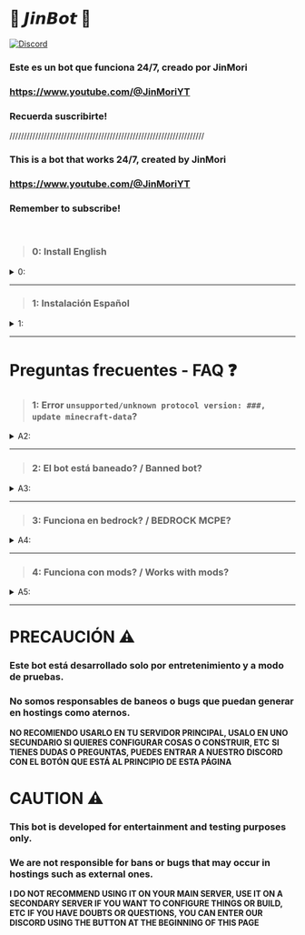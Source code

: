 # 🤖 𝙅𝙞𝙣𝘽𝙤𝙩 🤖  
<a href="https://discord.gg/p7GSnkNKXQ">
	<img src="https://img.shields.io/badge/discord-%2324292e.svg?&style=for-the-badge&logo=discord&logoColor=white" alt="Discord"/>
</a>


### Este es un bot que funciona 24/7, creado por JinMori
### https://www.youtube.com/@JinMoriYT
### Recuerda suscribirte!
////////////////////////////////////////////////////////////////////
### This is a bot that works 24/7, created by JinMori
### https://www.youtube.com/@JinMoriYT
### Remember to subscribe!

<br/>

> ### 0: Install English
<details><summary>0:</summary>

# Requirements 📚
1. An account on BotHosting (To upload the code).  
	Register at: https://bot-hosting.net/

2. Download this code.

3. Your minecraft server.  
	Remember to change in the settings: ``online-mode`` and set it to ``false``!  
	You must also have OP, to place the bots in creative mode
   	/gamemode creative Bot1



# Installation ⚙
1. Create your account at BotHosting and get the 10 free coins.

2. Create your bot in node.js.

3. Wait for the bot server to load, and upload the "index.js" and "package.json" files in the files section.

4. Enter `index.js`, you can change the following:
   
`const bot = mineflayer.createBot({
  host: 'ip.aternos.host', // THIS IS THE IP OF YOUR SERVER
  username: 'BOTJIN', // HERE GOES THE BOT NAME
  port: 29595, // SERVER PORT
  version: '1.16.5',
})`
 
 Replace in `ip.aternos` with the IP of your server.
 In `port` you must change the `25565` for the port of your server, if not, it appears in the main menu of the server,
 You can replace the `username`, in this case `BOTJIN` with whatever name you want.

 5. Start the aternos server.
 
 6. Start your bot and wait for it to load.
    
 7. That's all, enjoy!

</details>

<hr/>

> ### 1: Instalación Español
<details><summary>1:</summary>

# Requisitos 📚
1. Una cuenta en BotHosting (Para cargar el código).  
	Registrate en: https://bot-hosting.net/

2. Descargar este código.

3. Tu servidor de minecraft.  
	Recuerda cambiar en la configuración: ``online-mode`` y ponerlo en ``false``!  
	También debes tener OP, para colocar los bots en modo creativo
   	/gamemode creative Bot1



# Instalación ⚙
1. Crea tu cuenta en BotHosting y obtén las 10 monedas gratuitas.

2. Crea tu bot en node.js.

3. Espera a que se cargue el servidor del bot, y sube los archivos "index.js" y "package.json" en la sección files.

4. Entra a `index.js`, podrás cambiar lo siguiente:
   
`const bot = mineflayer.createBot({
  host: 'ip.aternos.host', //ACA VA LA IP DE TU SERVIDOR  // SERVER IP
  username: 'BOTJIN', // ACA VA EL NOMBRE DEL BOT  // BOT NAME
  port: 29595, // PUERTO DEL SERVIDOR // SERVER PORT
  version: '1.16.5',
})`
 
 Reemplaza en `ip.aternos` por la ip de tu servidor.
 En `port` deberás cambiar el `25565` por el puerto de tu servidor, en caso de aternos, aparece en el menú principal del servidor,
 Puedes reemplazar el `username`, en este caso `BOTJIN` por el nombre que desees.

 5. Inicia el servidor de aternos.
 
 6. Inicia tu bot y espera que cargue.
    
 7. Eso es Todo, disfruta!

</details>

<hr/>   

# Preguntas frecuentes - FAQ ❓

> ### 1: Error `unsupported/unknown protocol version: ###, update minecraft-data`?
<details><summary>A2:</summary>

Este error puede darse porque no todas las versiones son compatibles con mineflayer.
A la fecha 6/24, el bot es compatible con:
`- Supports Minecraft 1.8, 1.9, 1.10, 1.11, 1.12, 1.13, 1.14, 1.15, 1.16, 1.17, 1.18, 1.19 and 1.20.4`
Si tu bot no entra a la version que quieres, puedes probar usando el plugin ViaVersion, el cual hará que tu bot pueda entrar
en versiones compatibles. Si tu version es antigua, puedes usar ViaVersion Backwards para que funcione. (Testeado en 1.16.5, no requiere
via version ni backwards.)

This error may occur because not all versions are compatible with mineflayer.
As of 6/24, the bot is compatible with:
`- Supports Minecraft 1.8, 1.9, 1.10, 1.11, 1.12, 1.13, 1.14, 1.15, 1.16, 1.17, 1.18, 1.19 and 1.20.4`
If your bot does not enter the version you want, you can try using the ViaVersion plugin, which will make your bot enter
in compatible versions. If your version is old, you can use ViaVersion Backwards to make it work. (Tested in 1.16.5, does not require
via version or backwards.)

</details>

<hr/>

> ### 2: El bot está baneado? / Banned bot?
<details><summary>A3:</summary>

En caso de aternos, tienen un sistema que banea jugadores que han estado `Afk` durante mucho tiempo.
Puedes desbanearlos manualmente si esto sucede, o cambiar el nombre del bot en la config.

In case others, they have a system that bans players who have been 'Afk' for a long time.
You can unban them manually if this happens, or change the bot name in the config.
</details>

<hr/>

> ### 3: Funciona en bedrock? / BEDROCK MCPE?
<details><summary>A4:</summary>

Sí, funciona perfectamente en Bedrock, pero utilizando GeyserMC, creando un servidor de Java.
Requerirás el plugin GeyserMC y los plugins de ViaVersion.
Si no sabes instalar Geyser, hay muchos tutoriales en youtube!

Yes, it works perfectly in Bedrock, but using GeyserMC, creating a Java server.
You will require the GeyserMC plugin and the ViaVersion plugins.
If you don't know how to install Geyser, there are many tutorials on YouTube!

https://geysermc.org

</details>

<hr/>

> ### 4: Funciona con mods? / Works with mods?
<details><summary>A5:</summary>

A día de hoy, **NO** hay protocolos que funcionen para hacer correr el bot con mods. Ya que es algo externo al minecraft en sí.

It doesn't work with mods sadly.
</details>

<hr/>


# PRECAUCIÓN ⚠
### Este bot está desarrollado solo por entretenimiento y a modo de pruebas.
### No somos responsables de baneos o bugs que puedan generar en hostings como aternos.
**NO RECOMIENDO USARLO EN TU SERVIDOR PRINCIPAL, USALO EN UNO SECUNDARIO SI QUIERES CONFIGURAR COSAS O CONSTRUIR, ETC**
**SI TIENES DUDAS O PREGUNTAS, PUEDES ENTRAR A NUESTRO DISCORD CON EL BOTÓN QUE ESTÁ AL PRINCIPIO DE ESTA PÁGINA**

# CAUTION ⚠
### This bot is developed for entertainment and testing purposes only.
### We are not responsible for bans or bugs that may occur in hostings such as external ones.
**I DO NOT RECOMMEND USING IT ON YOUR MAIN SERVER, USE IT ON A SECONDARY SERVER IF YOU WANT TO CONFIGURE THINGS OR BUILD, ETC**
**IF YOU HAVE DOUBTS OR QUESTIONS, YOU CAN ENTER OUR DISCORD USING THE BUTTON AT THE BEGINNING OF THIS PAGE**
